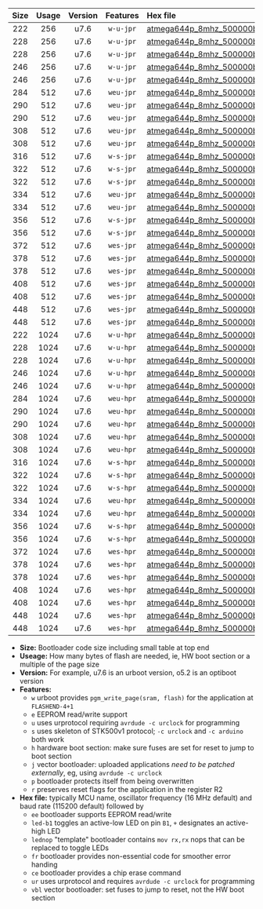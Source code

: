 |Size|Usage|Version|Features|Hex file|
|:-:|:-:|:-:|:-:|:--|
|222|256|u7.6|`w-u-jpr`|[atmega644p_8mhz_500000bps_ur_vbl.hex](https://raw.githubusercontent.com/stefanrueger/urboot/main//atmega644p_8mhz_500000bps_ur_vbl.hex)|
|228|256|u7.6|`w-u-jpr`|[atmega644p_8mhz_500000bps_led+b0_ur_vbl.hex](https://raw.githubusercontent.com/stefanrueger/urboot/main//atmega644p_8mhz_500000bps_led+b0_ur_vbl.hex)|
|228|256|u7.6|`w-u-jpr`|[atmega644p_8mhz_500000bps_lednop_ur_vbl.hex](https://raw.githubusercontent.com/stefanrueger/urboot/main//atmega644p_8mhz_500000bps_lednop_ur_vbl.hex)|
|246|256|u7.6|`w-u-jpr`|[atmega644p_8mhz_500000bps_led+b0_fr_ur_vbl.hex](https://raw.githubusercontent.com/stefanrueger/urboot/main//atmega644p_8mhz_500000bps_led+b0_fr_ur_vbl.hex)|
|246|256|u7.6|`w-u-jpr`|[atmega644p_8mhz_500000bps_lednop_fr_ur_vbl.hex](https://raw.githubusercontent.com/stefanrueger/urboot/main//atmega644p_8mhz_500000bps_lednop_fr_ur_vbl.hex)|
|284|512|u7.6|`weu-jpr`|[atmega644p_8mhz_500000bps_ee_ur_vbl.hex](https://raw.githubusercontent.com/stefanrueger/urboot/main//atmega644p_8mhz_500000bps_ee_ur_vbl.hex)|
|290|512|u7.6|`weu-jpr`|[atmega644p_8mhz_500000bps_ee_led+b0_ur_vbl.hex](https://raw.githubusercontent.com/stefanrueger/urboot/main//atmega644p_8mhz_500000bps_ee_led+b0_ur_vbl.hex)|
|290|512|u7.6|`weu-jpr`|[atmega644p_8mhz_500000bps_ee_lednop_ur_vbl.hex](https://raw.githubusercontent.com/stefanrueger/urboot/main//atmega644p_8mhz_500000bps_ee_lednop_ur_vbl.hex)|
|308|512|u7.6|`weu-jpr`|[atmega644p_8mhz_500000bps_ee_led+b0_fr_ur_vbl.hex](https://raw.githubusercontent.com/stefanrueger/urboot/main//atmega644p_8mhz_500000bps_ee_led+b0_fr_ur_vbl.hex)|
|308|512|u7.6|`weu-jpr`|[atmega644p_8mhz_500000bps_ee_lednop_fr_ur_vbl.hex](https://raw.githubusercontent.com/stefanrueger/urboot/main//atmega644p_8mhz_500000bps_ee_lednop_fr_ur_vbl.hex)|
|316|512|u7.6|`w-s-jpr`|[atmega644p_8mhz_500000bps_vbl.hex](https://raw.githubusercontent.com/stefanrueger/urboot/main//atmega644p_8mhz_500000bps_vbl.hex)|
|322|512|u7.6|`w-s-jpr`|[atmega644p_8mhz_500000bps_led+b0_vbl.hex](https://raw.githubusercontent.com/stefanrueger/urboot/main//atmega644p_8mhz_500000bps_led+b0_vbl.hex)|
|322|512|u7.6|`w-s-jpr`|[atmega644p_8mhz_500000bps_lednop_vbl.hex](https://raw.githubusercontent.com/stefanrueger/urboot/main//atmega644p_8mhz_500000bps_lednop_vbl.hex)|
|334|512|u7.6|`weu-jpr`|[atmega644p_8mhz_500000bps_ee_led+b0_fr_ce_ur_vbl.hex](https://raw.githubusercontent.com/stefanrueger/urboot/main//atmega644p_8mhz_500000bps_ee_led+b0_fr_ce_ur_vbl.hex)|
|334|512|u7.6|`weu-jpr`|[atmega644p_8mhz_500000bps_ee_lednop_fr_ce_ur_vbl.hex](https://raw.githubusercontent.com/stefanrueger/urboot/main//atmega644p_8mhz_500000bps_ee_lednop_fr_ce_ur_vbl.hex)|
|356|512|u7.6|`w-s-jpr`|[atmega644p_8mhz_500000bps_led+b0_fr_vbl.hex](https://raw.githubusercontent.com/stefanrueger/urboot/main//atmega644p_8mhz_500000bps_led+b0_fr_vbl.hex)|
|356|512|u7.6|`w-s-jpr`|[atmega644p_8mhz_500000bps_lednop_fr_vbl.hex](https://raw.githubusercontent.com/stefanrueger/urboot/main//atmega644p_8mhz_500000bps_lednop_fr_vbl.hex)|
|372|512|u7.6|`wes-jpr`|[atmega644p_8mhz_500000bps_ee_vbl.hex](https://raw.githubusercontent.com/stefanrueger/urboot/main//atmega644p_8mhz_500000bps_ee_vbl.hex)|
|378|512|u7.6|`wes-jpr`|[atmega644p_8mhz_500000bps_ee_led+b0_vbl.hex](https://raw.githubusercontent.com/stefanrueger/urboot/main//atmega644p_8mhz_500000bps_ee_led+b0_vbl.hex)|
|378|512|u7.6|`wes-jpr`|[atmega644p_8mhz_500000bps_ee_lednop_vbl.hex](https://raw.githubusercontent.com/stefanrueger/urboot/main//atmega644p_8mhz_500000bps_ee_lednop_vbl.hex)|
|408|512|u7.6|`wes-jpr`|[atmega644p_8mhz_500000bps_ee_led+b0_fr_vbl.hex](https://raw.githubusercontent.com/stefanrueger/urboot/main//atmega644p_8mhz_500000bps_ee_led+b0_fr_vbl.hex)|
|408|512|u7.6|`wes-jpr`|[atmega644p_8mhz_500000bps_ee_lednop_fr_vbl.hex](https://raw.githubusercontent.com/stefanrueger/urboot/main//atmega644p_8mhz_500000bps_ee_lednop_fr_vbl.hex)|
|448|512|u7.6|`wes-jpr`|[atmega644p_8mhz_500000bps_ee_led+b0_fr_ce_vbl.hex](https://raw.githubusercontent.com/stefanrueger/urboot/main//atmega644p_8mhz_500000bps_ee_led+b0_fr_ce_vbl.hex)|
|448|512|u7.6|`wes-jpr`|[atmega644p_8mhz_500000bps_ee_lednop_fr_ce_vbl.hex](https://raw.githubusercontent.com/stefanrueger/urboot/main//atmega644p_8mhz_500000bps_ee_lednop_fr_ce_vbl.hex)|
|222|1024|u7.6|`w-u-hpr`|[atmega644p_8mhz_500000bps_ur.hex](https://raw.githubusercontent.com/stefanrueger/urboot/main//atmega644p_8mhz_500000bps_ur.hex)|
|228|1024|u7.6|`w-u-hpr`|[atmega644p_8mhz_500000bps_led+b0_ur.hex](https://raw.githubusercontent.com/stefanrueger/urboot/main//atmega644p_8mhz_500000bps_led+b0_ur.hex)|
|228|1024|u7.6|`w-u-hpr`|[atmega644p_8mhz_500000bps_lednop_ur.hex](https://raw.githubusercontent.com/stefanrueger/urboot/main//atmega644p_8mhz_500000bps_lednop_ur.hex)|
|246|1024|u7.6|`w-u-hpr`|[atmega644p_8mhz_500000bps_led+b0_fr_ur.hex](https://raw.githubusercontent.com/stefanrueger/urboot/main//atmega644p_8mhz_500000bps_led+b0_fr_ur.hex)|
|246|1024|u7.6|`w-u-hpr`|[atmega644p_8mhz_500000bps_lednop_fr_ur.hex](https://raw.githubusercontent.com/stefanrueger/urboot/main//atmega644p_8mhz_500000bps_lednop_fr_ur.hex)|
|284|1024|u7.6|`weu-hpr`|[atmega644p_8mhz_500000bps_ee_ur.hex](https://raw.githubusercontent.com/stefanrueger/urboot/main//atmega644p_8mhz_500000bps_ee_ur.hex)|
|290|1024|u7.6|`weu-hpr`|[atmega644p_8mhz_500000bps_ee_led+b0_ur.hex](https://raw.githubusercontent.com/stefanrueger/urboot/main//atmega644p_8mhz_500000bps_ee_led+b0_ur.hex)|
|290|1024|u7.6|`weu-hpr`|[atmega644p_8mhz_500000bps_ee_lednop_ur.hex](https://raw.githubusercontent.com/stefanrueger/urboot/main//atmega644p_8mhz_500000bps_ee_lednop_ur.hex)|
|308|1024|u7.6|`weu-hpr`|[atmega644p_8mhz_500000bps_ee_led+b0_fr_ur.hex](https://raw.githubusercontent.com/stefanrueger/urboot/main//atmega644p_8mhz_500000bps_ee_led+b0_fr_ur.hex)|
|308|1024|u7.6|`weu-hpr`|[atmega644p_8mhz_500000bps_ee_lednop_fr_ur.hex](https://raw.githubusercontent.com/stefanrueger/urboot/main//atmega644p_8mhz_500000bps_ee_lednop_fr_ur.hex)|
|316|1024|u7.6|`w-s-hpr`|[atmega644p_8mhz_500000bps.hex](https://raw.githubusercontent.com/stefanrueger/urboot/main//atmega644p_8mhz_500000bps.hex)|
|322|1024|u7.6|`w-s-hpr`|[atmega644p_8mhz_500000bps_led+b0.hex](https://raw.githubusercontent.com/stefanrueger/urboot/main//atmega644p_8mhz_500000bps_led+b0.hex)|
|322|1024|u7.6|`w-s-hpr`|[atmega644p_8mhz_500000bps_lednop.hex](https://raw.githubusercontent.com/stefanrueger/urboot/main//atmega644p_8mhz_500000bps_lednop.hex)|
|334|1024|u7.6|`weu-hpr`|[atmega644p_8mhz_500000bps_ee_led+b0_fr_ce_ur.hex](https://raw.githubusercontent.com/stefanrueger/urboot/main//atmega644p_8mhz_500000bps_ee_led+b0_fr_ce_ur.hex)|
|334|1024|u7.6|`weu-hpr`|[atmega644p_8mhz_500000bps_ee_lednop_fr_ce_ur.hex](https://raw.githubusercontent.com/stefanrueger/urboot/main//atmega644p_8mhz_500000bps_ee_lednop_fr_ce_ur.hex)|
|356|1024|u7.6|`w-s-hpr`|[atmega644p_8mhz_500000bps_led+b0_fr.hex](https://raw.githubusercontent.com/stefanrueger/urboot/main//atmega644p_8mhz_500000bps_led+b0_fr.hex)|
|356|1024|u7.6|`w-s-hpr`|[atmega644p_8mhz_500000bps_lednop_fr.hex](https://raw.githubusercontent.com/stefanrueger/urboot/main//atmega644p_8mhz_500000bps_lednop_fr.hex)|
|372|1024|u7.6|`wes-hpr`|[atmega644p_8mhz_500000bps_ee.hex](https://raw.githubusercontent.com/stefanrueger/urboot/main//atmega644p_8mhz_500000bps_ee.hex)|
|378|1024|u7.6|`wes-hpr`|[atmega644p_8mhz_500000bps_ee_led+b0.hex](https://raw.githubusercontent.com/stefanrueger/urboot/main//atmega644p_8mhz_500000bps_ee_led+b0.hex)|
|378|1024|u7.6|`wes-hpr`|[atmega644p_8mhz_500000bps_ee_lednop.hex](https://raw.githubusercontent.com/stefanrueger/urboot/main//atmega644p_8mhz_500000bps_ee_lednop.hex)|
|408|1024|u7.6|`wes-hpr`|[atmega644p_8mhz_500000bps_ee_led+b0_fr.hex](https://raw.githubusercontent.com/stefanrueger/urboot/main//atmega644p_8mhz_500000bps_ee_led+b0_fr.hex)|
|408|1024|u7.6|`wes-hpr`|[atmega644p_8mhz_500000bps_ee_lednop_fr.hex](https://raw.githubusercontent.com/stefanrueger/urboot/main//atmega644p_8mhz_500000bps_ee_lednop_fr.hex)|
|448|1024|u7.6|`wes-hpr`|[atmega644p_8mhz_500000bps_ee_led+b0_fr_ce.hex](https://raw.githubusercontent.com/stefanrueger/urboot/main//atmega644p_8mhz_500000bps_ee_led+b0_fr_ce.hex)|
|448|1024|u7.6|`wes-hpr`|[atmega644p_8mhz_500000bps_ee_lednop_fr_ce.hex](https://raw.githubusercontent.com/stefanrueger/urboot/main//atmega644p_8mhz_500000bps_ee_lednop_fr_ce.hex)|

- **Size:** Bootloader code size including small table at top end
- **Useage:** How many bytes of flash are needed, ie, HW boot section or a multiple of the page size
- **Version:** For example, u7.6 is an urboot version, o5.2 is an optiboot version
- **Features:**
  + `w` urboot provides `pgm_write_page(sram, flash)` for the application at `FLASHEND-4+1`
  + `e` EEPROM read/write support
  + `u` uses urprotocol requiring `avrdude -c urclock` for programming
  + `s` uses skeleton of STK500v1 protocol; `-c urclock` and `-c arduino` both work
  + `h` hardware boot section: make sure fuses are set for reset to jump to boot section
  + `j` vector bootloader: uploaded applications *need to be patched externally*, eg, using `avrdude -c urclock`
  + `p` bootloader protects itself from being overwritten
  + `r` preserves reset flags for the application in the register R2
- **Hex file:** typically MCU name, oscillator frequency (16 MHz default) and baud rate (115200 default) followed by
  + `ee` bootloader supports EEPROM read/write
  + `led-b1` toggles an active-low LED on pin `B1`, `+` designates an active-high LED
  + `lednop` "template" bootloader contains `mov rx,rx` nops that can be replaced to toggle LEDs
  + `fr` bootloader provides non-essential code for smoother error handing
  + `ce` bootloader provides a chip erase command
  + `ur` uses urprotocol and requires `avrdude -c urclock` for programming
  + `vbl` vector bootloader: set fuses to jump to reset, not the HW boot section
